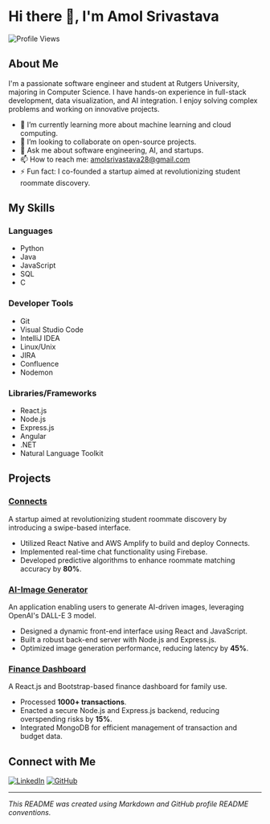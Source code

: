 # Hi there 👋, I'm Amol Srivastava

![Profile Views](https://komarev.com/ghpvc/?username=amol-srivastava&style=flat-square)

## About Me

I'm a passionate software engineer and student at Rutgers University, majoring in Computer Science. I have hands-on experience in full-stack development, data visualization, and AI integration. I enjoy solving complex problems and working on innovative projects.

- 🌱 I’m currently learning more about machine learning and cloud computing.
- 👯 I’m looking to collaborate on open-source projects.
- 💬 Ask me about software engineering, AI, and startups.
- 📫 How to reach me: [amolsrivastava28@gmail.com](mailto:amolsrivastava28@gmail.com)
- ⚡ Fun fact: I co-founded a startup aimed at revolutionizing student roommate discovery.

## My Skills

### Languages
- Python
- Java
- JavaScript
- SQL
- C

### Developer Tools
- Git
- Visual Studio Code
- IntelliJ IDEA
- Linux/Unix
- JIRA
- Confluence
- Nodemon

### Libraries/Frameworks
- React.js
- Node.js
- Express.js
- Angular
- .NET
- Natural Language Toolkit

## Projects

### [Connects](https://github.com/amol-srivastava/connects)
A startup aimed at revolutionizing student roommate discovery by introducing a swipe-based interface.
- Utilized React Native and AWS Amplify to build and deploy Connects.
- Implemented real-time chat functionality using Firebase.
- Developed predictive algorithms to enhance roommate matching accuracy by **80%**.

### [AI-Image Generator](https://github.com/amol-srivastava/ai-image-generator)
An application enabling users to generate AI-driven images, leveraging OpenAI's DALL-E 3 model.
- Designed a dynamic front-end interface using React and JavaScript.
- Built a robust back-end server with Node.js and Express.js.
- Optimized image generation performance, reducing latency by **45%**.

### [Finance Dashboard](https://github.com/amol-srivastava/finance-dashboard)
A React.js and Bootstrap-based finance dashboard for family use.
- Processed **1000+ transactions**.
- Enacted a secure Node.js and Express.js backend, reducing overspending risks by **15%**.
- Integrated MongoDB for efficient management of transaction and budget data.

## Connect with Me

[![LinkedIn](https://img.shields.io/badge/LinkedIn-blue?style=flat-square&logo=linkedin&logoColor=white)](https://www.linkedin.com/in/amol-srivastava/)
[![GitHub](https://img.shields.io/badge/GitHub-black?style=flat-square&logo=github&logoColor=white)](https://github.com/amol-srivastava)

---

*This README was created using Markdown and GitHub profile README conventions.*
